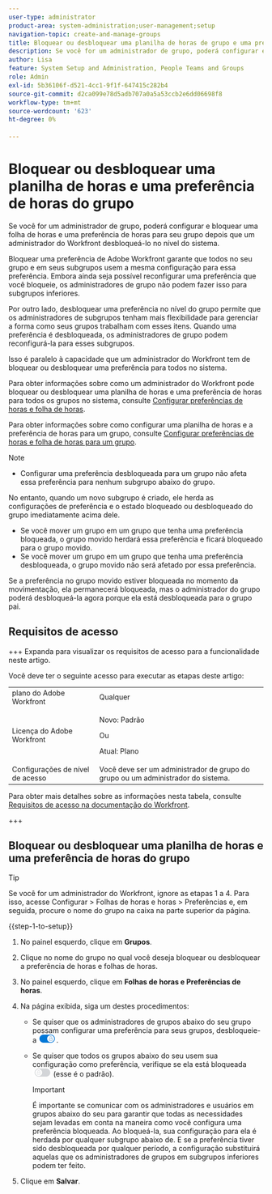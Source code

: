 ```yaml
---
user-type: administrator
product-area: system-administration;user-management;setup
navigation-topic: create-and-manage-groups
title: Bloquear ou desbloquear uma planilha de horas de grupo e uma preferência de horas
description: Se você for um administrador de grupo, poderá configurar e bloquear uma folha de horas e uma preferência de horas para seu grupo depois que um administrador do Workfront desbloqueá-lo no nível do sistema.
author: Lisa
feature: System Setup and Administration, People Teams and Groups
role: Admin
exl-id: 5b36106f-d521-4cc1-9f1f-647415c282b4
source-git-commit: d2ca099e78d5adb707a0a5a53ccb2e6dd06698f8
workflow-type: tm+mt
source-wordcount: '623'
ht-degree: 0%

---
```


# Bloquear ou desbloquear uma planilha de horas e uma preferência de horas do grupo

Se você for um administrador de grupo, poderá configurar e bloquear uma folha de horas e uma preferência de horas para seu grupo depois que um administrador do Workfront desbloqueá-lo no nível do sistema.

Bloquear uma preferência de Adobe Workfront garante que todos no seu grupo e em seus subgrupos usem a mesma configuração para essa preferência. Embora ainda seja possível reconfigurar uma preferência que você bloqueie, os administradores de grupo não podem fazer isso para subgrupos inferiores.

Por outro lado, desbloquear uma preferência no nível do grupo permite que os administradores de subgrupos tenham mais flexibilidade para gerenciar a forma como seus grupos trabalham com esses itens. Quando uma preferência é desbloqueada, os administradores de grupo podem reconfigurá-la para esses subgrupos.

Isso é paralelo à capacidade que um administrador do Workfront tem de bloquear ou desbloquear uma preferência para todos no sistema.

Para obter informações sobre como um administrador do Workfront pode bloquear ou desbloquear uma planilha de horas e uma preferência de horas para todos os grupos no sistema, consulte [Configurar preferências de horas e folha de horas](../../../administration-and-setup/set-up-workfront/configure-timesheets-schedules/timesheet-and-hour-preferences.md).

Para obter informações sobre como configurar uma planilha de horas e a preferência de horas para um grupo, consulte [Configurar preferências de horas e folha de horas para um grupo](../../../administration-and-setup/manage-groups/create-and-manage-groups/configure-timesheet-hour-preferences-group.md).

<!--
Unlike other Lock/Unlock articles that start just like this one, we need the steps here. In other areas, the lock/unlock step is part of the article about setting preferences or creating statuses.</p>
-->

>[!NOTE]
>
>* Configurar uma preferência desbloqueada para um grupo não afeta essa preferência para nenhum subgrupo abaixo do grupo.
>
>  No entanto, quando um novo subgrupo é criado, ele herda as configurações de preferência e o estado bloqueado ou desbloqueado do grupo imediatamente acima dele.
>
>* Se você mover um grupo em um grupo que tenha uma preferência bloqueada, o grupo movido herdará essa preferência e ficará bloqueado para o grupo movido.
>* Se você mover um grupo em um grupo que tenha uma preferência desbloqueada, o grupo movido não será afetado por essa preferência.
>
>  Se a preferência no grupo movido estiver bloqueada no momento da movimentação, ela permanecerá bloqueada, mas o administrador do grupo poderá desbloqueá-la agora porque ela está desbloqueada para o grupo pai.

## Requisitos de acesso

+++ Expanda para visualizar os requisitos de acesso para a funcionalidade neste artigo.

Você deve ter o seguinte acesso para executar as etapas deste artigo:

<table style="table-layout:auto"> 
 <col> 
 <col> 
 <tbody> 
  <tr> 
   <td role="rowheader">plano do Adobe Workfront</td> 
   <td>Qualquer</td> 
  </tr> 
  <tr> 
  <tr> 
   <td role="rowheader">Licença do Adobe Workfront</td> 
   <td><p>Novo: Padrão</p>
       <p>Ou</p>
       <p>Atual: Plano</p></td>
  </tr> 
  </tr> 
  <tr> 
   <td role="rowheader">Configurações de nível de acesso</td> 
   <td>Você deve ser um administrador de grupo do grupo ou um administrador do sistema.</td>
  </tr> 
 </tbody> 
</table>

Para obter mais detalhes sobre as informações nesta tabela, consulte [Requisitos de acesso na documentação do Workfront](/help/quicksilver/administration-and-setup/add-users/access-levels-and-object-permissions/access-level-requirements-in-documentation.md).

+++

## Bloquear ou desbloquear uma planilha de horas e uma preferência de horas do grupo

>[!TIP]
>
>Se você for um administrador do Workfront, ignore as etapas 1 a 4. Para isso, acesse Configurar > Folhas de horas e horas > Preferências e, em seguida, procure o nome do grupo na caixa na parte superior da página.

{{step-1-to-setup}}

1. No painel esquerdo, clique em **Grupos**.
1. Clique no nome do grupo no qual você deseja bloquear ou desbloquear a preferência de horas e folhas de horas.
1. No painel esquerdo, clique em **Folhas de horas e Preferências de horas**.

1. Na página exibida, siga um destes procedimentos:

   * Se quiser que os administradores de grupos abaixo do seu grupo possam configurar uma preferência para seus grupos, desbloqueie-a ![Desbloquear a opção](assets/unlock-toggle-button.png).
   * Se quiser que todos os grupos abaixo do seu usem sua configuração como preferência, verifique se ela está bloqueada ![Bloquear alternância](assets/lock-toggle-button.png) (esse é o padrão).

     >[!IMPORTANT]
     >
     >É importante se comunicar com os administradores e usuários em grupos abaixo do seu para garantir que todas as necessidades sejam levadas em conta na maneira como você configura uma preferência bloqueada. Ao bloqueá-la, sua configuração para ela é herdada por qualquer subgrupo abaixo de. E se a preferência tiver sido desbloqueada por qualquer período, a configuração substituirá aquelas que os administradores de grupos em subgrupos inferiores podem ter feito.

1. Clique em **Salvar**.
